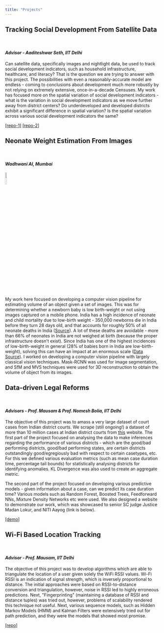 ```yaml
---
title: "Projects"
--- 
```


<h2> Tracking Social Development From Satellite Data </h2>
<br>
<i><h4> Advisor - Aaditeshwar Seth, IIT Delhi </h4></i>

Can satellite data, specifically images and nightlight data, be used to track social development indicators, such as household infrastructure, healthcare, and literacy? That is the question we are trying to answer with this project. The possibilities with even a reasonably-accurate model are endless - coming to conclusions about development much more robustly by not relying on extremely extensive, once-in-a-decade Censuses.
My work has focused more on the spatial variation of social development indicators - what is the variation in social development indicators as we move further away from district centers? Do underdeveloped and developed districts exhibit a significant difference in spatial variation? Is the spatial variation across various social development indicators the same?

[\[repo-1\]](https://github.com/sansiddhjain/MTP-spatial-clustering) [\[repo-2\]](https://github.com/sansiddhjain/MTP-accessibility)

<h2> Neonate Weight Estimation From Images </h2>
<br>
<i><h4> Wadhwani AI, Mumbai </h4></i>

<p>
<!-- <img style="float: left; width: 50%;" src="https://sansiddhjain.github.io/graph4.svg"> -->
<img src="https://sansiddhjain.github.io/images/wadhwai-ai-logo.jpg" style="width: 10%;" >
<!-- <img style="float: left; width: 50%;;" src="https://sansiddhjain.github.io/graph5.svg"> -->
</p>

My work here focused on developing a computer vision pipeline for estimating volume of an object given a set of images. This was for determining whether a newborn baby is low birth-weight or not using images captured on a mobile phone. India has a high incidence of neonate and child mortality due to low-birth weight - 350,000 newborns die in India before they turn 28 days old, and that accounts for roughly 50% of all neonate deaths in India ([Source](http://archive.indiaspend.com/cover-story/low-birth-weight-preterm-delivery-cause-most-newborn-deaths-in-india-45376)). A lot of these deaths are avoidable - more than 66% of neonates in India are not weighed at birth (because the proper infrastructure doesn't exist). Since India has one of the highest incidences of low-birth-weight in general (28% of babies born in India are low-birth-weight), solving this can have an impact at an enormous scale ([Data Source](https://data.unicef.org/topic/nutrition/low-birthweight/)). I worked on developing a computer vision pipeline with largely classical vision techniques. Mask-RCNN was used for image segmentation, and SfM and MVS techniques were used for 3D reconstruction to obtain the volume of object from its images.

<h2> Data-driven Legal Reforms </h2>
<br>
<i><h4> Advisors - Prof. Mausam & Prof. Nomesh Bolia, IIT Delhi </h4></i>

The objective of this project was to amass a very large dataset of court cases from Indian district courts. We scrape (still ongoing!) a dataset of more than 10 million cases at Indian district courts from [this](https://services.ecourts.gov.in/ecourtindia_v6/) website. The first part of the project focused on analysing the data to make inferences regarding the performance of various districts - which are the good/bad performing districts, good/bad performing states, are certain districts outstandingly good/egregiously bad with respect to certain casetypes, etc. For this we defined various evaluation metrics (such as mean case duration time, percentage tail bounds) for statistically analysing districts for identifying anomalies. KL Divergence was also used to create an aggregate metric.

The second part of the project focused on developing various predictive models - given information about a case, can we predict its case duration time? Various models such as Random Forest, Boosted Trees, Feedforward NNs, Mixture Density Networks etc were used. We also designed a website to demonstrate our work, which was showcased to senior SC judge Justice Madan Lokur, and NITI Aayog (link is below).

[\[demo\]](https://sansiddhjain.github.io/btp_website/home)
           

<h2> Wi-Fi Based Location Tracking </h2>
<br>
<i><h4> Advisor - Prof. Mausam, IIT Delhi </h4></i>

The objective of this project was to develop algorithms which are able to triangulate the location of a user given solely the WiFi RSSI values. Wi-Fi RSSI is an indication of signal strength, which is inversely proportional to distance. The initial approaches were based on RSSI-to-distance conversion and triangulation, however, noise in RSSI led to highly erroneous predictions. Next, "Fingerprinting" (maintaining a database of RSSI and distance tuples) was tried out, however, problems of scalability rendered this technique not useful. Next, various sequence models, such as Hidden Markov Models (HMM) and Kalman Filters were extensively tried out for path prediction, and they were the models that showed most promise.

[\[repo\]](https://github.com/sansiddhjain/internal-localisation)
